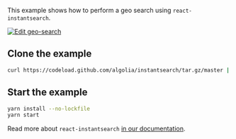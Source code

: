 This example shows how to perform a geo search using `react-instantsearch`.

[![Edit geo-search](https://codesandbox.io/static/img/play-codesandbox.svg)](https://codesandbox.io/s/github/algolia/instantsearch/tree/master/examples/react/geo-search)

## Clone the example

```sh
curl https://codeload.github.com/algolia/instantsearch/tar.gz/master | tar -xz --strip=3 instantsearch-master/examples/react/geo-search
```

## Start the example

```sh
yarn install --no-lockfile
yarn start
```

Read more about `react-instantsearch` [in our documentation](https://www.algolia.com/doc/guides/building-search-ui/what-is-instantsearch/react/).
